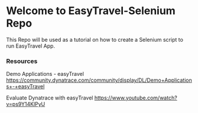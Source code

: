 # Welcome to EasyTravel-Selenium Repo

This Repo will be used as a tutorial on how to create a Selenium script to run EasyTravel App.




### Resources
Demo Applications - easyTravel
https://community.dynatrace.com/community/display/DL/Demo+Applications+-+easyTravel

Evaluate Dynatrace with easyTravel
https://www.youtube.com/watch?v=ps9Y14KlPyU
